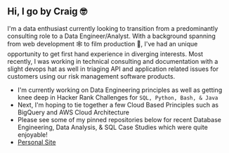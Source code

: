 ## Hi, I go by Craig 🤓  

<!--
**craigtrupp/craigtrupp** is a ✨ _special_ ✨ repository because its `README.md` (this file) appears on your GitHub profile.

Here are some ideas to get you started:

- 🔭 I’m currently working on ...
- 🌱 I’m currently learning ...
- 👯 I’m looking to collaborate on ...
- 🤔 I’m looking for help with ...
- 💬 Ask me about ...
- 📫 How to reach me: ...
- 😄 Pronouns: ...
- ⚡ Fun fact: ...
-->

I'm a data enthusiast currently looking to transition from a predominantly consulting role to a Data Engineer/Analyst. With a background spanning from web development 🕸️ to film production 🎥, I've had an unique opportunity to get first hand experience in diverging interests. Most recently, I was working in technical consulting and documentation with a slight devops hat as well in triaging API and application related issues for customers using our risk management software products. 

- I'm currently working on Data Engineering principles as well as getting knee deep in Hacker Rank Challenges for  `SQL, Python, Bash, & Java`
- Next, I'm hoping to tie together a few Cloud Based Principles such as BigQuery and AWS Cloud Architecture
- Please see some of my pinned repositories below for recent Database Engineering, Data Analysis, & SQL Case Studies which were quite enjoyable!
- [Personal Site](https://craigtrupp.carrd.co/)

<br>

<!-- [![Top Langs](https://github-readme-stats.vercel.app/api/top-langs/?username=craigtrupp)](https://github.com/anuraghazra/github-readme-stats) -->


<!-- ![Craig's GitHub stats](https://github-readme-stats.vercel.app/api?username=craigtrupp&show_icons=true&theme=transparent) -->
